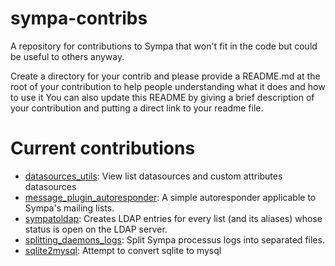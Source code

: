 # sympa-contribs

A repository for contributions to Sympa that won't fit in the code but could be
useful to others anyway.

Create a directory for your contrib and please provide a README.md at the root
of your contribution to help people understanding what it does and how to use
it You can also update this README by giving a brief description of your contribution and putting a direct link to your readme file.

# Current contributions

* [datasources_utils](datasources_utils/README.md): View list datasources and custom attributes datasources
* [message_plugin_autoresponder](message_plugin_autoresponder/README.md): A simple autoresponder applicable to Sympa's mailing lists.
* [sympatoldap](sympatoldap/README.md): Creates LDAP entries for every list (and its aliases) whose status is open on the LDAP server.
* [splitting_daemons_logs](splitting_daemons_logs/README.md): Split Sympa processus logs into separated files.
* [sqlite2mysql](sqlite2mysql/README.md): Attempt to convert sqlite to mysql

